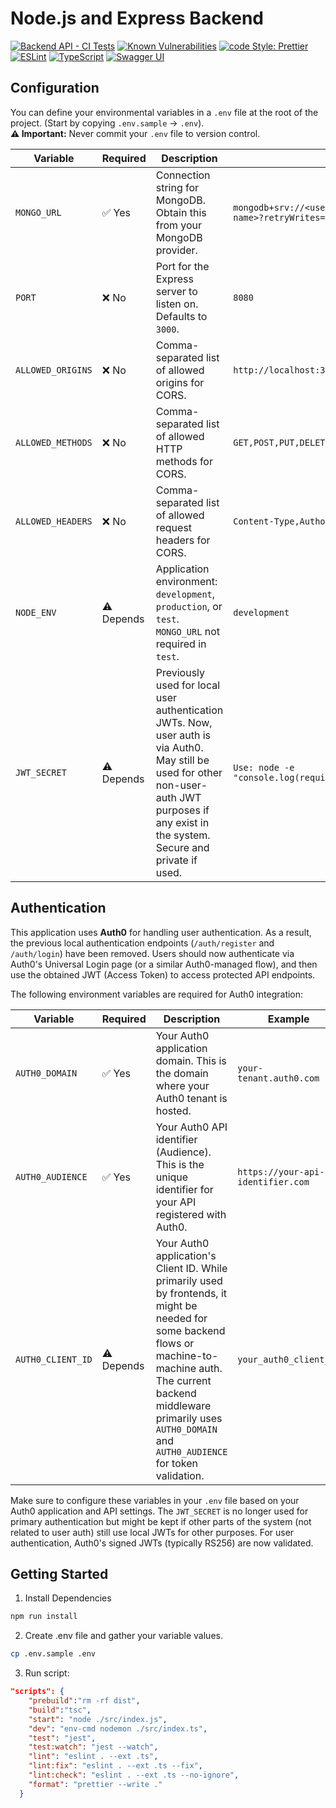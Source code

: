 # Node.js and Express Backend

[![Backend API - CI Tests](https://github.com/pakeku/backend-api/actions/workflows/tests.yml/badge.svg)](https://github.com/pakeku/backend-api/actions/workflows/tests.yml)
[![Known Vulnerabilities](https://snyk.io/test/github/pakeku/backend-api/badge.svg)](https://snyk.io/test/github/pakeku/backend-api)
[![code Style: Prettier](https://img.shields.io/badge/code_style-prettier-ff69b4.svg?style=flat&logo=prettier)](https://prettier.io/)
[![ESLint](https://img.shields.io/badge/linting-eslint-blue.svg?style=flat&logo=eslint)](https://eslint.org/)
[![TypeScript](https://img.shields.io/badge/language-typescript-blue.svg?style=flat&logo=typescript)](https://www.typescriptlang.org/)
[![Swagger UI](https://img.shields.io/badge/docs-Swagger_UI-blue?logo=swagger)](http://localhost:3000/api-docs)

## Configuration

You can define your environmental variables in a `.env` file at the root of the project. (Start by copying `.env.sample` → `.env`).\
**⚠️ Important:** Never commit your `.env` file to version control.

| Variable          | Required   | Description                                                                                          | Example                                                                                         |
| ----------------- | ---------- | ---------------------------------------------------------------------------------------------------- | ----------------------------------------------------------------------------------------------- |
| `MONGO_URL`       | ✅ Yes     | Connection string for MongoDB. Obtain this from your MongoDB provider.                               | `mongodb+srv://<username>:<password>@<cluster-url>/<database-name>?retryWrites=true&w=majority` |
| `PORT`            | ❌ No      | Port for the Express server to listen on. Defaults to `3000`.                                        | `8080`                                                                                          |
| `ALLOWED_ORIGINS` | ❌ No      | Comma-separated list of allowed origins for CORS.                                                    | `http://localhost:3000,https://your-frontend.com`                                               |
| `ALLOWED_METHODS` | ❌ No      | Comma-separated list of allowed HTTP methods for CORS.                                               | `GET,POST,PUT,DELETE`                                                                           |
| `ALLOWED_HEADERS` | ❌ No      | Comma-separated list of allowed request headers for CORS.                                            | `Content-Type,Authorization`                                                                    |
| `NODE_ENV`        | ⚠️ Depends | Application environment: `development`, `production`, or `test`. `MONGO_URL` not required in `test`. | `development`                                                                                   |
| `JWT_SECRET`      | ⚠️ Depends | Previously used for local user authentication JWTs. Now, user auth is via Auth0. May still be used for other non-user-auth JWT purposes if any exist in the system. Secure and private if used. | `Use: node -e "console.log(require('crypto').randomBytes(64).toString('hex'))"`                 |

## Authentication

This application uses **Auth0** for handling user authentication. As a result, the previous local authentication endpoints (`/auth/register` and `/auth/login`) have been removed. Users should now authenticate via Auth0's Universal Login page (or a similar Auth0-managed flow), and then use the obtained JWT (Access Token) to access protected API endpoints.

The following environment variables are required for Auth0 integration:

| Variable            | Required | Description                                                                                                | Example                                  |
| ------------------- | -------- | ---------------------------------------------------------------------------------------------------------- | ---------------------------------------- |
| `AUTH0_DOMAIN`      | ✅ Yes   | Your Auth0 application domain. This is the domain where your Auth0 tenant is hosted.                         | `your-tenant.auth0.com`                  |
| `AUTH0_AUDIENCE`    | ✅ Yes   | Your Auth0 API identifier (Audience). This is the unique identifier for your API registered with Auth0.      | `https://your-api-identifier.com`        |
| `AUTH0_CLIENT_ID`   | ⚠️ Depends | Your Auth0 application's Client ID. While primarily used by frontends, it might be needed for some backend flows or machine-to-machine auth. The current backend middleware primarily uses `AUTH0_DOMAIN` and `AUTH0_AUDIENCE` for token validation. | `your_auth0_client_id`                   |

Make sure to configure these variables in your `.env` file based on your Auth0 application and API settings. The `JWT_SECRET` is no longer used for primary authentication but might be kept if other parts of the system (not related to user auth) still use local JWTs for other purposes. For user authentication, Auth0's signed JWTs (typically RS256) are now validated.

## Getting Started

1. Install Dependencies

```bash
npm run install
```

2. Create .env file and gather your variable values.

```bash
cp .env.sample .env
```

3. Run script:

```json
"scripts": {
    "prebuild":"rm -rf dist",
    "build":"tsc",
    "start": "node ./src/index.js",
    "dev": "env-cmd nodemon ./src/index.ts",
    "test": "jest",
    "test:watch": "jest --watch",
    "lint": "eslint . --ext .ts",
    "lint:fix": "eslint . --ext .ts --fix",
    "lint:check": "eslint . --ext .ts --no-ignore",
    "format": "prettier --write ."
  }
```
